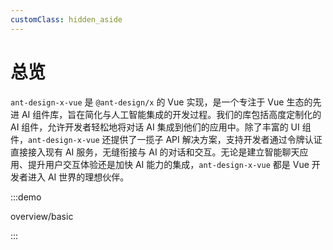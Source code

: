 ```yaml
---
customClass: hidden_aside
---
```


# 总览

`ant-design-x-vue` 是 `@ant-design/x` 的 Vue 实现，是一个专注于 Vue 生态的先进 AI 组件库，旨在简化与人工智能集成的开发过程。我们的库包括高度定制化的 AI 组件，允许开发者轻松地将对话 AI 集成到他们的应用中。除了丰富的 UI 组件，`ant-design-x-vue` 还提供了一揽子 API 解决方案，支持开发者通过令牌认证直接接入现有 AI 服务，无缝衔接与 AI 的对话和交互。无论是建立智能聊天应用、提升用户交互体验还是加快 AI 能力的集成，`ant-design-x-vue` 都是 Vue 开发者进入 AI 世界的理想伙伴。

:::demo

overview/basic

:::
